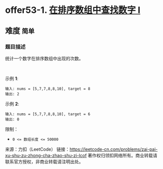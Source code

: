 # offer53-1. [在排序数组中查找数字 I](https://leetcode-cn.com/problems/zai-pai-xu-shu-zu-zhong-cha-zhao-shu-zi-lcof/)  
<font size=5> 难度 `简单` </font>
---

### 题目描述

统计一个数字在排序数组中出现的次数。

 

示例 **1**:
```
输入: nums = [5,7,7,8,8,10], target = 8
输出: 2
```
示例 **2**:
```
输入: nums = [5,7,7,8,8,10], target = 6
输出: 0
```

限制：

* `0 <= 数组长度 <= 50000`

来源：力扣（LeetCode）
链接：https://leetcode-cn.com/problems/zai-pai-xu-shu-zu-zhong-cha-zhao-shu-zi-lcof
著作权归领扣网络所有。商业转载请联系官方授权，非商业转载请注明出处。
